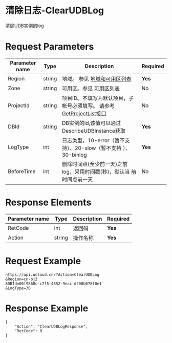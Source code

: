 # 清除日志-ClearUDBLog

清除UDB实例的log

# Request Parameters
|Parameter name|Type|Description|Required|
|---|---|---|---|
|Region|string|地域。 参见 [地域和可用区列表](api/summary/regionlist)|**Yes**|
|Zone|string|可用区。参见 [可用区列表](api/summary/regionlist)|No|
|ProjectId|string|项目ID。不填写为默认项目，子帐号必须填写。 请参考[GetProjectList接口](api/summary/get_project_list)|No|
|DBId|string|DB实例的id,该值可以通过DescribeUDBInstance获取|**Yes**|
|LogType|int|日志类型，10-error（暂不支持）、20-slow（暂不支持 ）、30-binlog|**Yes**|
|BeforeTime|int|删除时间点(至少前一天)之前log，采用时间戳(秒)，默认当 前时间点前一天|No|

# Response Elements
|Parameter name|Type|Description|Required|
|---|---|---|---|
|RetCode|int|返回码|**Yes**|
|Action|string|操作名称|**Yes**|

# Request Example
```
https://api.ucloud.cn/?Action=ClearUDBLog
&Region=cn-bj2
&DBId=00f9868c-c7f5-4852-9eac-d200b678f0e1
&LogType=30    
```

# Response Example
```
{
    "Action": "ClearUDBLogResponse", 
    "RetCode": 0
}
```

